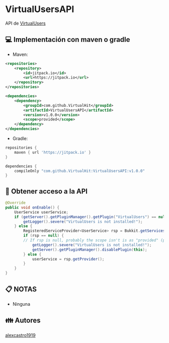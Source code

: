 # VirtualUsersAPI

API de [VirtualUsers](https://github.com/VirtualHit/VirtualUsers)

## 💻 Implementación con maven o gradle
- Maven:
```xml
<repositories>
    <repository>
        <id>jitpack.io</id>
        <url>https://jitpack.io</url>
    </repository>
</repositories>

<dependencies>
    <dependency>
        <groupId>com.github.VirtualHit</groupId>
        <artifactId>VirtualUsersAPI</artifactId>
        <version>v1.0.0</version>
        <scope>provided</scope>
    </dependency>
</dependencies>
```
- Gradle:
```groovy
repositories {
    maven { url 'https://jitpack.io' }
}

dependencies {
    compileOnly "com.github.VirtualHit:VirtualUsersAPI:v1.0.0"
}
```

## 🧾 Obtener acceso a la API
```java
@Override
public void onEnable() {
    UserService userService;
    if (getServer().getPluginManager().getPlugin("VirtualUsers") == null) {
        getLogger().severe("VirtualUsers is not installed!");
    } else {
        RegisteredServiceProvider<UserService> rsp = Bukkit.getServicesManager().getRegistration(UserService.class);
        if (rsp == null) {
        // If rsp is null, probably the scope isn't is as "provided" (pom.xml or build.gradle)
            getLogger().severe("VirtualUsers is not installed!");
            getServer().getPluginManager().disablePlugin(this);
        } else {
            userService = rsp.getProvider();
        }
    }
}
```

## 📋 NOTAS

- Ninguna

## 👪 Autores

[alexcastro1919](https://github.com/alexcastro1919)

